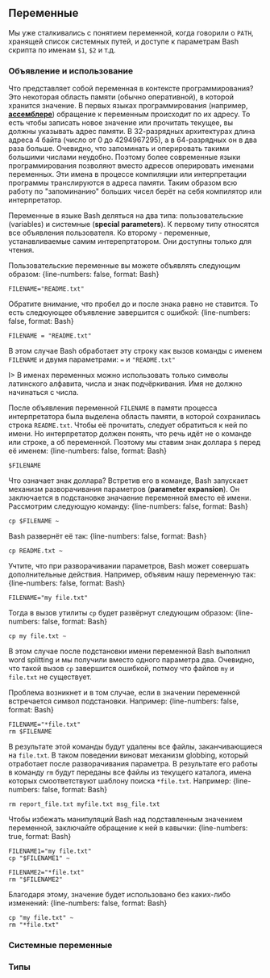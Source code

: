 ## Переменные

Мы уже сталкивались с понятием переменной, когда говорили о `PATH`, хранящей список системных путей, и доступе к параметрам Bash скрипта по именам `$1`, `$2` и т.д. 

### Объявление и использование

Что представляет собой переменная в контексте программирования? Это некоторая область памяти (обычно оперативной), в которой хранится значение. В первых языках программирования (например, [**ассемблере**](https://ru.wikipedia.org/wiki/Язык_ассемблера)) обращение к переменным происходит по их адресу. То есть чтобы записать новое значение или прочитать текущее, вы должны указывать адрес памяти. В 32-разрядных архитектурах длина адреса 4 байта (число от 0 до 4294967295), а в 64-разрядных он в два раза больше. Очевидно, что запоминать и оперировать такими большими числами неудобно. Поэтому более современные языки программирования позволяют вместо адресов оперировать именами переменных. Эти имена в процессе компиляции или интерпретации программы транслируются в адреса памяти. Таким образом всю работу по "запоминанию" больших чисел берёт на себя компилятор или интерпретатор.

Переменные в языке Bash деляться на два типа: пользовательские (variables) и системные (**special parameters**). К первому типу относятся все объявления пользователя. Ко второму - переменные, устанавливаемые самим интерепртатором. Они доступны только для чтения.

Пользовательские переменные вы можете объявлять следующим образом:
{line-numbers: false, format: Bash}
```
FILENAME="README.txt"
```

Обратите внимание, что пробел до и после знака равно не ставится. То есть следюующее объявление завершится с ошибкой:
{line-numbers: false, format: Bash}
```
FILENAME = "README.txt"
```

В этом случае Bash обработает эту строку как вызов команды с именем `FILENAME` и двумя параметрами: `=` и `"README.txt"`

I> В именах переменных можно использовать только символы латинского алфавита, числа и знак подчёркивания. Имя не должно начинаться с числа.

После объявления переменной `FILENAME` в памяти процесса интерпретатора была выделена область памяти, в которой сохранилась строка `README.txt`. Чтобы её прочитать, следует обратиться к ней по имени. Но интерпретатор должен понять, что речь идёт не о команде или строке, а об переменной. Поэтому мы ставим знак доллара `$` перед её именем:
{line-numbers: false, format: Bash}
```
$FILENAME
```

Что означает знак доллара? Встретив его в команде, Bash запускает механизм разворачивания параметров (**parameter expansion**). Он заключается в подстановке значаение переменной вместо её имени. Рассмотрим следующую команду:
{line-numbers: false, format: Bash}
```
cp $FILENAME ~
```

Bash развернёт её так:
{line-numbers: false, format: Bash}
```
cp README.txt ~
```

Учтите, что при разворачивании параметров, Bash может совершать дополнительные действия. Например, объявим нашу переменную так:
{line-numbers: false, format: Bash}
```
FILENAME="my file.txt"
```

Тогда в вызов утилиты `cp` будет развёрнут следующим образом:
{line-numbers: false, format: Bash}
```
cp my file.txt ~
```

В этом случае после подстановки имени переменной Bash выполнил word splitting и мы получили вместо одного параметра два. Очевидно, что такой вызов `cp` завершится ошибкой, потмоу что файлов `my` и `file.txt` не существует.

Проблема возникнет и в том случае, если в значении переменной встречается символ подстановки. Например:
{line-numbers: false, format: Bash}
```
FILENAME="*file.txt"
rm $FILENAME
```

В результате этой команды будут удалены все файлы, заканчивающиеся на `file.txt`. В таком поведении виноват механизм globbing, который отработает после разворачивания параметра. В результате его работы в команду `rm` будут переданы все файлы из текущего каталога, имена которых смоответствуют шаблону поиска `*file.txt`. Например:
{line-numbers: false, format: Bash}
```
rm report_file.txt myfile.txt msg_file.txt
```

Чтобы избежать манипуляций Bash над подставленным значением переменной, заключайте обращение к ней в кавычки:
{line-numbers: true, format: Bash}
```
FILENAME1="my file.txt"
cp "$FILENAME1" ~

FILENAME2="*file.txt"
rm "$FILENAME2"
```

Благодаря этому, значение будет использовано без каких-либо изменений:
{line-numbers: false, format: Bash}
```
cp "my file.txt" ~
rm "*file.txt"
```

### Системные переменные

### Типы